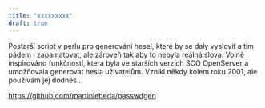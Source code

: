 ```yaml
---
title: "xxxxxxxxx"
draft: true
---
```


Postarší script v perlu pro generování hesel, které by se daly vyslovit a tím
pádem i zapamatovat, ale zároveň tak aby to nebyla reálná slova.
Volně inspirováno funkčností, která byla ve starších verzích SCO OpenServer a
umožňovala generovat hesla uživatelům. Vznikl někdy kolem roku 2001, ale používám jej dodnes...

<!--more-->

https://github.com/martinlebeda/passwdgen
